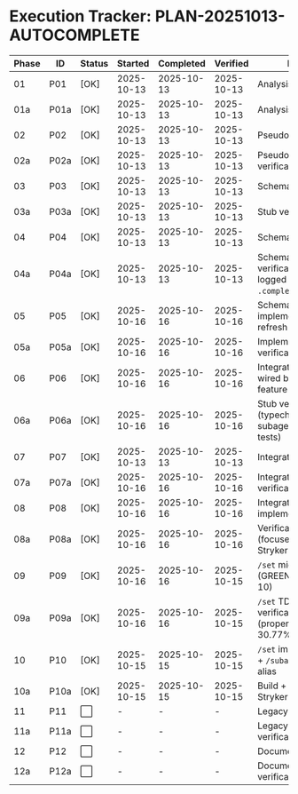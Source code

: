 # Execution Tracker: PLAN-20251013-AUTOCOMPLETE

| Phase | ID  | Status | Started | Completed | Verified | Notes |
|-------|-----|--------|---------|-----------|----------|-------|
| 01    | P01 | [OK]    | 2025-10-13 | 2025-10-13 | 2025-10-13 | Analysis |
| 01a   | P01a| [OK]    | 2025-10-13 | 2025-10-13 | 2025-10-13 | Analysis verification |
| 02    | P02 | [OK]    | 2025-10-13 | 2025-10-13 | 2025-10-13 | Pseudocode |
| 02a   | P02a| [OK]    | 2025-10-13 | 2025-10-13 | 2025-10-13 | Pseudocode verification |
| 03    | P03 | [OK]    | 2025-10-13 | 2025-10-13 | 2025-10-13 | Schema stub |
| 03a   | P03a| [OK]    | 2025-10-13 | 2025-10-13 | 2025-10-13 | Stub verification |
| 04    | P04 | [OK]    | 2025-10-13 | 2025-10-13 | 2025-10-13 | Schema TDD |
| 04a   | P04a| [OK]    | 2025-10-13 | 2025-10-13 | 2025-10-13 | Schema TDD verification (RED logged in `.completed/P04a.md`) |
| 05    | P05 | [OK]  | 2025-10-16 | 2025-10-16 | 2025-10-16 | Schema implementation refresh |
| 05a   | P05a| [OK]  | 2025-10-16 | 2025-10-16 | 2025-10-16 | Implementation verification rerun |
| 06    | P06 | [OK]  | 2025-10-16 | 2025-10-16 | 2025-10-16 | Integration stub wired behind feature flag |
| 06a   | P06a| [OK]  | 2025-10-16 | 2025-10-16 | 2025-10-16 | Stub verification (typecheck + subagentCommand tests) |
| 07    | P07 | [OK]  | 2025-10-13 | 2025-10-13 | 2025-10-13 | Integration TDD |
| 07a   | P07a| [OK]  | 2025-10-16 | 2025-10-16 | 2025-10-16 | Integration TDD verification |
| 08    | P08 | [OK]  | 2025-10-16 | 2025-10-16 | 2025-10-16 | Integration implementation |
| 08a   | P08a| [OK]  | 2025-10-16 | 2025-10-16 | 2025-10-16 | Verification run (focused Vitest + Stryker 71.25%) |
| 09    | P09 | [OK]  | 2025-10-16 | 2025-10-16 | 2025-10-15 | `/set` migration TDD (GREEN after Phase 10) |
| 09a   | P09a| [OK]  | 2025-10-16 | 2025-10-16 | 2025-10-15 | `/set` TDD verification rerun (property ratio 30.77%) |
| 10    | P10 | [OK]  | 2025-10-15 | 2025-10-15 | 2025-10-15 | `/set` implementation + `/subagent create` alias |
| 10a   | P10a| [OK]  | 2025-10-15 | 2025-10-15 | 2025-10-15 | Build + Vitest + Stryker 73.67% |
| 11    | P11 | ⬜     | -       | -         | -        | Legacy removal |
| 11a   | P11a| ⬜     | -       | -         | -        | Legacy removal verification |
| 12    | P12 | ⬜     | -       | -         | -        | Documentation |
| 12a   | P12a| ⬜     | -       | -         | -        | Documentation verification |
